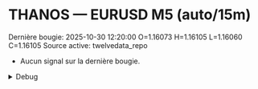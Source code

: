 # THANOS — EURUSD M5 (auto/15m)
Dernière bougie: 2025-10-30 12:20:00  O=1.16073  H=1.16105  L=1.16060  C=1.16105
Source active: twelvedata_repo

- Aucun signal sur la dernière bougie.

<details><summary>Debug</summary>

- TD_API_KEY manquant.

</details>
